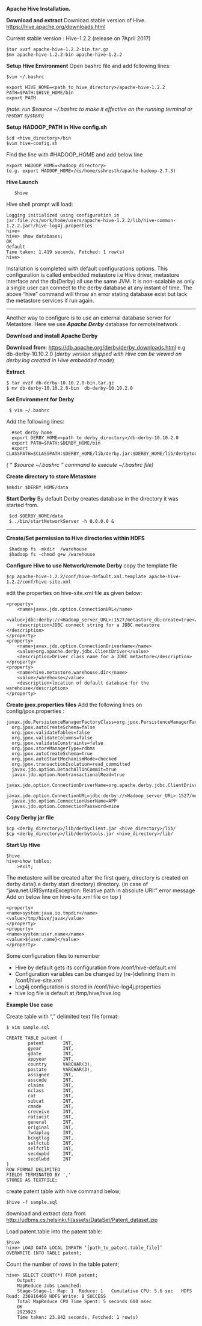 
**Apache Hive Installation.**

**Download and extract**
Download stable version of Hive. 
https://hive.apache.org/downloads.html 

Current stable version : Hive-1.2.2 (release on 7April 2017)

    $tar xvzf apache-hive-1.2.2-bin.tar.gz
    $mv apache-hive-1.2.2-bin apache-hive-1.2.2
    
**Setup Hive Environment**
Open bashrc file and add following lines:
	
    $vim ~/.bashrc

    export HIVE_HOME=<path_to_hive_directory>/apache-hive-1.2.2
    PATH=$PATH:$HIVE_HOME/bin
    export PATH

*(note: run $source ~/.bashrc to make it effective on the running terminal or restart system)*

**Setup HADOOP_PATH in Hive config.sh**

    $cd <hive_directory>/bin
    $vim hive-config.sh
    
Find the line with #HADOOP_HOME and add below line

    export HADOOP_HOME=<hadoop_directory> 
    (e.g. export HADOOP_HOME=/cs/home/sshresth/apache-hadoop-2.7.3)


**Hive Launch**

       $hive

Hive shell  prompt will load:

    Logging initialized using configuration in jar:file:/cs/work/home/users/apache-hive-1.2.2/lib/hive-common-1.2.2.jar!/hive-log4j.properties
    hive>
    hive> show databases;
    OK
    default
    Time taken: 1.419 seconds, Fetched: 1 row(s)
    hive>
   
Installation is completed with default configurations options. This configuration is called embedded metastore i.e Hive driver, metastore interface and the db(Derby) all use the same JVM. It is non-scalable as only a single user can connect to the derby database at any instant of time. The above “hive” command will throw an error stating database exist but lack the metastore services if run again.

---------------------------------------------------------------------------------
Another way to configure is to use an external database server for Metastore. Here we use ***Apache Derby*** database for remote/network . 

**Download and install Apache Derby**
 
**Download from**:
https://db.apache.org/derby/derby_downloads.html
 e.g db-derby-10.10.2.0 (*derby version shipped with Hive can be viewed on derby.log created in Hive embedded mode*)

**Extract**

    $ tar xvzf db-derby-10.10.2.0-bin.tar.gz
    $ mv db-derby-10.10.2.0-bin  db-derby-10.10.2.0

 
**Set Environment for Derby**
   
     $ vim ~/.bashrc
     
Add the following lines:    

      #set derby home
      export DERBY_HOME=<path_to_derby_directory>/db-derby-10.10.2.0
      export PATH=$PATH:$DERBY_HOME/bin
      export CLASSPATH=$CLASSPATH:$DERBY_HOME/lib/derby.jar:$DERBY_HOME/lib/derbytools.jar
*( “ $source ~/.bashrc ”  command to execute ~/.bashrc file)*
 
**Create directory to store Metastore**

    $mkdir $DERBY_HOME/data

 **Start Derby**
By default Derby creates database in the directory it was started from.
   
     $cd $DERBY_HOME/data
     $../bin/startNetworkServer -h 0.0.0.0 &
 
---------------------------------------------------------------------------------
**Create/Set permission to Hive directories within HDFS**
  
     $hadoop fs -mkdir  /warehouse
     $hadoop fs -chmod g+w /warehouse
     
**Configure Hive to use Network/remote Derby**
copy the template file

    $cp apache-hive-1.2.2/conf/hive-default.xml.template apache-hive-1.2.2/conf/hive-site.xml

 edit the properties on hive-site.xml file as given below:

    <property>
	    <name>javax.jdo.option.ConnectionURL</name>
	    <value>jdbc:derby://<Hadoop_server_URL>:1527/metastore_db;create=true</value>
	    <description>JDBC connect string for a JDBC metastore </description>
    </property> 
    <property>
	    <name>javax.jdo.option.ConnectionDriverName</name>
	    <value>org.apache.derby.jdbc.ClientDriver</value>
	    <description>Driver class name for a JDBC metastore</description>
    </property>
    <property>
	    <name>hive.metastore.warehouse.dir</name>
	    <value>/warehouse</value>
	    <description>location of default database for the warehouse</description>
    </property>

**Create jpox.properties files**
Add the following lines on config/jpox.properties :

    javax.jdo.PersistenceManagerFactoryClass=org.jpox.PersistenceManagerFactoryImpl
      org.jpox.autoCreateSchema=false
      org.jpox.validateTables=false
      org.jpox.validateColumns=false
      org.jpox.validateConstraints=false
      org.jpox.storeManagerType=rdbms
      org.jpox.autoCreateSchema=true
      org.jpox.autoStartMechanismMode=checked
      org.jpox.transactionIsolation=read_committed
      javax.jdo.option.DetachAllOnCommit=true
      javax.jdo.option.NontransactionalRead=true
      javax.jdo.option.ConnectionDriverName=org.apache.derby.jdbc.ClientDriver
      javax.jdo.option.ConnectionURL=jdbc:derby://<Hadoop_server_URL>:1527/metastore_db;create=true
      javax.jdo.option.ConnectionUserName=APP
      javax.jdo.option.ConnectionPassword=mine
      
**Copy Derby jar file**

    $cp <derby_directory>/lib/derbyclient.jar <hive_directory>/lib/
    $cp <derby_directory>/lib/derbytools.jar <hive_directory>/lib/
    
**Start Up Hive**

    $hive
    hive>show tables;
    	>exit;

 
The metastore will be created after the first query, directory is created on derby data(i.e derby start directory) directory. 
(in case of “java.net.URISyntaxException: Relative path in absolute URI:” error message 
Add on below line on hive-site.xml file on top )

    <property>
    <name>system:java.io.tmpdir</name>
    <value>/tmp/hive/java</value>
    </property>
    <property>
    <name>system:user.name</name>
    <value>${user.name}</value>
    </property>

Some configuration files to remember

 -  Hive by default gets its configuration from <install-dir>/conf/hive-default.xml
 - Configuration variables can be changed by (re-)defining them in <install-dir>/conf/hive-site.xml
 - Log4j configuration is stored in <install-dir>/conf/hive-log4j.properties
 - hive log file is default at /tmp/hive/hive.log

**Example Use case** 

Create table with “,” delimited text file format:

    $ vim sample.sql    
   
    CREATE TABLE patent (
            patent       INT,
            gyear        INT,
            gdate        INT,
            appyear      INT,
            country      VARCHAR(3),
            postate      VARCHAR(3),
            assignee     INT,
            asscode      INT,
            claims       INT,
            nclass       INT,
            cat          INT,
            subcat       INT,
            cmade        INT,
            creceive     INT,
            ratiocit     INT,
            general      INT,
            original     INT,
            fwdaplag     INT,
            bckgtlag     INT,
            selfctub     INT,
            selfctlb     INT,
            secdupbd     INT,
            secdlwbd     INT
    )
    ROW FORMAT DELIMITED
    FIELDS TERMINATED BY ','
    STORED AS TEXTFILE;

create patent table with hive command below;

    $hive -f sample.sql

download and extract data from 
http://udbms.cs.helsinki.fi/assets/DataSet/Patent_dataset.zip

Load patent.table into the patent table:
	
    $hive 
    hive> LOAD DATA LOCAL INPATH ‘[path_to_patent.table_file]’
    OVERWRITE INTO TABLE patent;

Count the number of rows in the table patent;
 
    hive> SELECT COUNT(*) FROM patent;
        Output:
        MapReduce Jobs Launched:
        Stage-Stage-1: Map: 1  Reduce: 1   Cumulative CPU: 5.6 sec   HDFS Read: 236916469 HDFS Write: 8 SUCCESS
        Total MapReduce CPU Time Spent: 5 seconds 600 msec
        OK
        2923923
        Time taken: 23.842 seconds, Fetched: 1 row(s)
